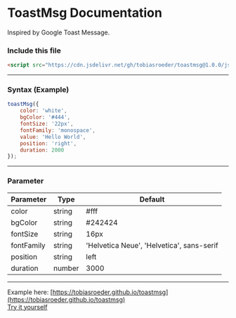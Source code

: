 # ToastMsg Documentation

Inspired by Google Toast Message.

### Include this file
``` html
<script src="https://cdn.jsdelivr.net/gh/tobiasroeder/toastmsg@1.0.0/js/toastmsg.min.js"></script>
```

---

### Syntax (Example)
``` javascript
toastMsg({
	color: 'white',
	bgColor: '#444',
	fontSize: '22px',
	fontFamily: 'monospace',
	value: 'Hello World',
	position: 'right',
	duration: 2000
});
```

---

### Parameter
Parameter | Type | Default
--|--|--
color | string | #fff
bgColor | string | #242424
fontSize | string | 16px
fontFamily | string | 'Helvetica Neue', 'Helvetica', sans-serif
position | string | left
duration | number | 3000

---

Example here: [https://tobiasroeder.github.io/toastmsg](https://tobiasroeder.github.io/toastmsg)  
[Try it yourself](https://codepen.io/tobiasroeder/pen/PgereR)
